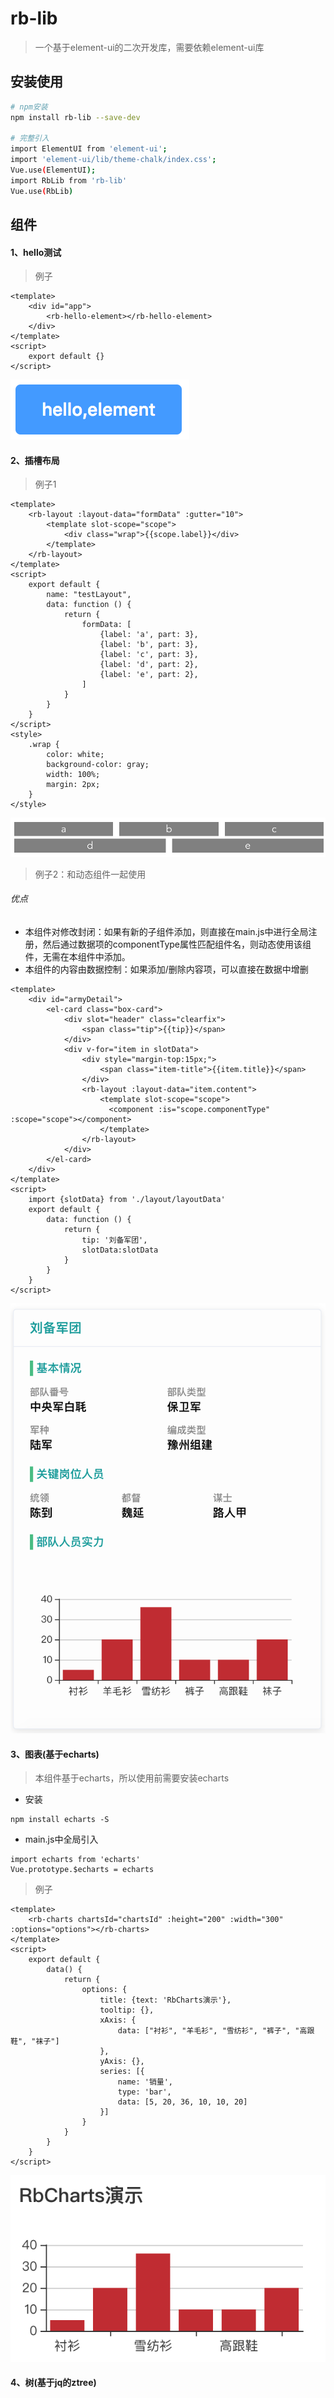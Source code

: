 # rb-lib

> 一个基于element-ui的二次开发库，需要依赖element-ui库

## 安装使用

``` bash
# npm安装
npm install rb-lib --save-dev

# 完整引入
import ElementUI from 'element-ui';
import 'element-ui/lib/theme-chalk/index.css';
Vue.use(ElementUI);
import RbLib from 'rb-lib'
Vue.use(RbLib)
```

## 组件
#### 1、hello测试
> 例子
```
<template>
    <div id="app">
        <rb-hello-element></rb-hello-element>
    </div>
</template>
<script>
    export default {}
</script>
```
![](images/hello.jpg)
#### 2、插槽布局
> 例子1
```
<template>
    <rb-layout :layout-data="formData" :gutter="10">
        <template slot-scope="scope">
            <div class="wrap">{{scope.label}}</div>
        </template>
    </rb-layout>
</template>
<script>
    export default {
        name: "testLayout",
        data: function () {
            return {
                formData: [
                    {label: 'a', part: 3},
                    {label: 'b', part: 3},
                    {label: 'c', part: 3},
                    {label: 'd', part: 2},
                    {label: 'e', part: 2},
                ]
            }
        }
    }
</script>
<style>
    .wrap {
        color: white;
        background-color: gray;
        width: 100%;
        margin: 2px;
    }
</style>
```
![](images/layout1.png)
> 例子2：和动态组件一起使用
###### 优点
+ 本组件对修改封闭：如果有新的子组件添加，则直接在main.js中进行全局注册，然后通过数据项的componentType属性匹配组件名，则动态使用该组件，无需在本组件中添加。
+ 本组件的内容由数据控制：如果添加/删除内容项，可以直接在数据中增删
```
<template>
    <div id="armyDetail">
        <el-card class="box-card">
            <div slot="header" class="clearfix">
                <span class="tip">{{tip}}</span>
            </div>
            <div v-for="item in slotData">
                <div style="margin-top:15px;">
                    <span class="item-title">{{item.title}}</span>
                </div>
                <rb-layout :layout-data="item.content">
                    <template slot-scope="scope">
                      <component :is="scope.componentType" :scope="scope"></component>
                    </template>
                </rb-layout>
            </div>
        </el-card>
    </div>
</template>
<script>
    import {slotData} from './layout/layoutData'
    export default {
        data: function () {
            return {
                tip: '刘备军团',
                slotData:slotData
            }
        }
    }
</script>
```
![](images/layout2.png)
#### 3、图表(基于echarts)
> 本组件基于echarts，所以使用前需要安装echarts
+ 安装
```
npm install echarts -S
```
+ main.js中全局引入
```
import echarts from 'echarts'
Vue.prototype.$echarts = echarts
```
> 例子
```
<template>
    <rb-charts chartsId="chartsId" :height="200" :width="300" :options="options"></rb-charts>
</template>
<script>
    export default {
        data() {
            return {
                options: {
                    title: {text: 'RbCharts演示'},
                    tooltip: {},
                    xAxis: {
                        data: ["衬衫", "羊毛衫", "雪纺衫", "裤子", "高跟鞋", "袜子"]
                    },
                    yAxis: {},
                    series: [{
                        name: '销量',
                        type: 'bar',
                        data: [5, 20, 36, 10, 10, 20]
                    }]
                }
            }
        }
    }
</script>
```
![](images/charts.png)
#### 4、树(基于jq的ztree)